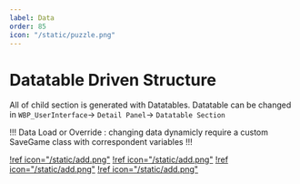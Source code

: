 ```yaml
---
label: Data
order: 85
icon: "/static/puzzle.png"
---
```


# Datatable Driven Structure

All of child section is generated with Datatables. Datatable can be changed in `WBP_UserInterface`-> `Detail Panel`-> `Datatable Section`


!!!
Data Load or Override : changing data dynamicly require  a custom SaveGame class with correspondent variables
!!!


[!ref icon="/static/add.png"](chapter.md)
[!ref icon="/static/add.png"](shop.md)
[!ref icon="/static/add.png"](achievement.md)
[!ref icon="/static/add.png"](character.md)

